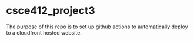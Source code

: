 # csce412_project3
The purpose of this repo is to set up github actions to automatically deploy to a cloudfront hosted website.
